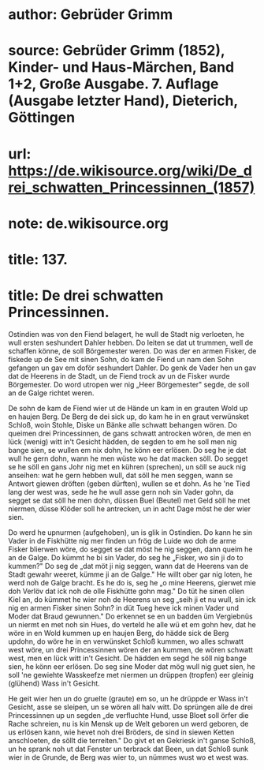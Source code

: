 # author: Gebrüder Grimm
# source: Gebrüder Grimm (1852), Kinder- und Haus-Märchen, Band 1+2, Große Ausgabe. 7. Auflage (Ausgabe letzter Hand), Dieterich, Göttingen
# url: https://de.wikisource.org/wiki/De_drei_schwatten_Princessinnen_(1857)
# note: de.wikisource.org
# title: 137.

# title: De drei schwatten Princessinnen.

Ostindien was von den Fiend belagert, he wull de Stadt nig verloeten, he wull ersten seshundert Dahler hebben. Do leiten se dat ut trummen, well de schaffen könne, de soll Börgemester weren. Do was der en armen Fisker, de fiskede up de See mit sinen Sohn, do kam de Fiend un nam den Sohn gefangen un gav em doför seshundert Dahler. Do genk de Vader hen un gav dat de Heerens in de Stadt, un de Fiend trock av un de Fisker wurde Börgemester. Do word utropen wer nig „Heer Börgemester" segde, de soll an de Galge richtet weren. 

De sohn de kam de Fiend wier ut de Hände un kam in en grauten Wold up en haujen Berg. De Berg de dei sick up, do kam he in en graut verwünsket Schloß, woin Stohle, Diske un Bänke alle schwatt behangen wören. Do queimen drei Princessinnen, de gans schwatt antrocken wören, de men en lück (wenig) witt in't Gesicht hädden, de segden to em he soll men nig bange sien, se wullen em nix dohn, he könn eer erlösen. Do seg he je dat wull he gern dohn, wann he men wüste wo he dat macken söll. Do segget se he söll en gans Johr nig met en kühren (sprechen), un söll se auck nig anseihen: wat he gern hebben wull, dat söll he men seggen, wann se Antwort giewen dröften (geben dürften), wullen se et dohn. As he 'ne Tied lang der west was, sede he he wull asse gern noh sin Vader gohn, da segget se dat söll he men dohn, düssen Buel (Beutel) met Geld söll he met niermen, düsse Klöder soll he antrecken, un in acht Dage möst he der wier sien. 

Do werd he upnurmen (aufgehoben), un is glik in Ostindien.  Do kann he sin Vader in de Fiskhütte nig mer finden un frög de Luide wo doh de arme Fisker blierwen wöre, do segget se dat möst he nig seggen, dann queim he an de Galge. Do kümmt he bi sin Vader, do seg he „Fisker, wo sin ji do to kummen?" Do seg de „dat möt ji nig seggen, wann dat de Heerens van de Stadt gewahr weeret, kümme ji an de Galge." He willt ober gar nig loten, he werd noh de Galge bracht. Es he do is, seg he „o mine Heerens, gierwet mie doh Verlöv dat ick noh de olle Fiskhütte gohn mag." Do tüt he sinen ollen Kiel an, do kümmet he wier noh de Heerens un seg „seih ji et nu wull, sin ick nig en armen Fisker sinen Sohn? in düt Tueg heve ick minen Vader und Moder dat Braud gewunnen." Do erkennet se en un badden üm Vergiebnüs un niermt en met noh sin Hues, do verteld he alle wü et em gohn hev, dat he wöre in en Wold kummen up en haujen Berg, do hädde sick de Berg updohn, do wöre he in en verwünsket Schloß kummen, wo alles schwatt west wöre, un drei Princessinnen wören der an kummen, de wören schwatt west, men en lück witt in't Gesicht. De hädden em segd he söll nig bange sien, he könn eer erlösen. Do seg sine Moder dat mög wull nig guet sien, he soll 'ne gewiehte Wasskeefze met niermen un drüppen (tropfen) eer gleinig (glühend) Wass in't Gesicht. 

He geit wier hen un do gruelte (graute) em so, un he drüppde er Wass in't Gesicht, asse se sleipen, un se wören all halv witt. Do sprüngen alle de drei Princessinnen up un segden „de verfluchte Hund, usse Bloet soll örfer die Rache schreien, nu is kin Mensk up de Welt geboren un werd geboren, de us erlösen kann, wie hevet noh drei Bröders, de sind in siewen Ketten anschloeten, de söllt die terreiten." Do givt et en Gekriesk in't ganse Schloß, un he sprank noh ut dat Fenster un terbrack dat Been, un dat Schloß sunk wier in de Grunde, de Berg was wier to, un nümmes wust wo et west was. 

